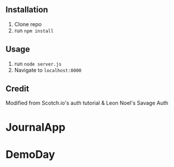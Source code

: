 ## Installation

1. Clone repo
2. run `npm install`

## Usage

1. run `node server.js`
2. Navigate to `localhost:8000`

## Credit

Modified from Scotch.io's auth tutorial & Leon Noel's Savage Auth
# JournalApp
# DemoDay
